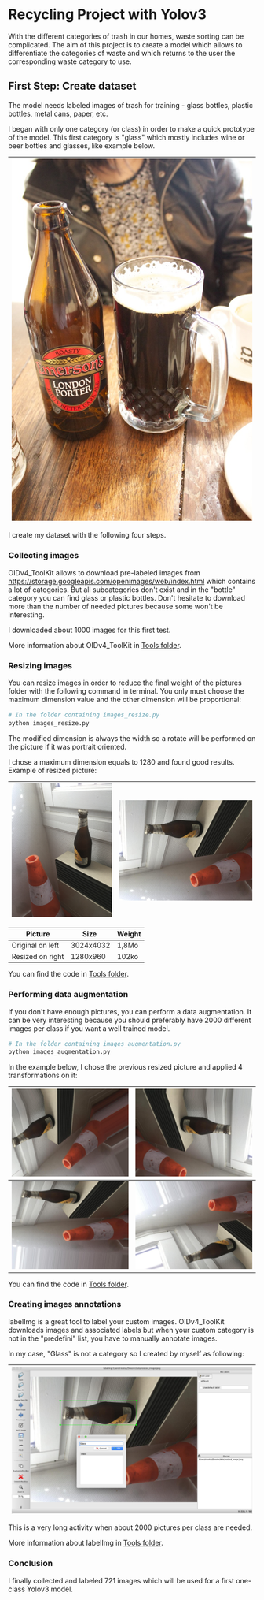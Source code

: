# Recycling Project with Yolov3
With the different categories of trash in our homes, waste sorting can be complicated. The aim of this project is to create a model which allows to differentiate 
the categories of waste and which returns to the user the corresponding waste category to use.


## First Step: Create dataset
The model needs labeled images of trash for training - glass bottles, plastic bottles, metal cans, paper, etc.

I began with only one category (or class) in order to make a quick prototype of the model. This first category is "glass" which mostly includes wine or beer bottles and glasses, like example below.


| ![example](https://github.com/nicolas-szb/Recycling_project/blob/master/data/presentation/example.jpg) |
|---|


I create my dataset with the following four steps.

### Collecting images
OIDv4_ToolKit allows to download pre-labeled images from https://storage.googleapis.com/openimages/web/index.html which contains a lot of categories. 
But all subcategories don't exist and in the "bottle" category you can find glass or plastic bottles.
Don't hesitate to download more than the number of needed pictures because some won't be interesting.

I downloaded about 1000 images for this first test.

More information about OIDv4_ToolKit in [Tools folder](https://github.com/nicolas-szb/Recycling_project/tree/master/Tools).

### Resizing images
You can resize images in order to reduce the final weight of the pictures folder with the following command in terminal. You only must choose the maximum dimension value and the other dimension will be proportional:
```bash
# In the folder containing images_resize.py
python images_resize.py
```

The modified dimension is always the width so a rotate will be performed on the picture if it was portrait oriented.

I chose a maximum dimension equals to 1280 and found good results.<br/>
Example of resized picture:

| ![original_image](https://github.com/nicolas-szb/Recycling_project/blob/master/data/presentation/original_image.jpeg) | ![resized_image](https://github.com/nicolas-szb/Recycling_project/blob/master/data/presentation/resized_image.jpeg) |
|---|---|


| Picture | Size | Weight |
|---|---|---|
| Original on left | 3024x4032 | 1,8Mo |
| Resized on right | 1280x960 | 102ko |

You can find the code in [Tools folder](https://github.com/nicolas-szb/Recycling_project/blob/master/Tools/images_resize.py).

### Performing data augmentation
If you don't have enough pictures, you can perform a data augmentation. It can be very interesting because you should preferably have 2000 different images per class if you want a well trained model. 
```bash
# In the folder containing images_augmentation.py
python images_augmentation.py
```

In the example below, I chose the previous resized picture and applied 4 transformations on it:

| ![augmented_1_image](https://github.com/nicolas-szb/Recycling_project/blob/master/data/presentation/augmented_1_image.jpg) | ![augmented_2_image](https://github.com/nicolas-szb/Recycling_project/blob/master/data/presentation/augmented_2_image.jpg) |
|---|---|
| ![augmented_3_image](https://github.com/nicolas-szb/Recycling_project/blob/master/data/presentation/augmented_3_image.jpg) | ![augmented_4_image](https://github.com/nicolas-szb/Recycling_project/blob/master/data/presentation/augmented_4_image.jpg) |


You can find the code in [Tools folder](https://github.com/nicolas-szb/Recycling_project/blob/master/Tools/images_augmentation.py).

### Creating images annotations
labelImg is a great tool to label your custom images. OIDv4_ToolKit downloads images and associated labels but when your custom category is not in the "predefini" list, you have to manually annotate images.

In my case, "Glass" is not a category so I created by myself as following:

| ![labeled_image](https://github.com/nicolas-szb/Recycling_project/blob/master/data/presentation/labeled_image.jpeg) |
|---|


This is a very long activity when about 2000 pictures per class are needed.

More information about labelImg in [Tools folder](https://github.com/nicolas-szb/Recycling_project/tree/master/Tools).

### Conclusion
I finally collected and labeled 721 images which will be used for a first one-class Yolov3 model.
